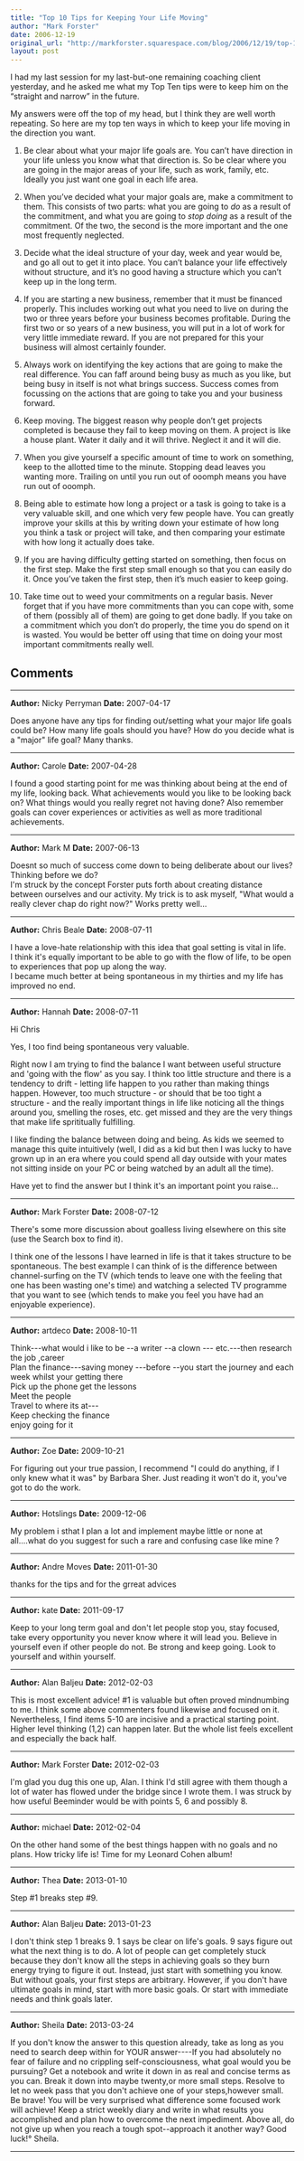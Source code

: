 ```yaml
---
title: "Top 10 Tips for Keeping Your Life Moving"
author: "Mark Forster"
date: 2006-12-19
original_url: "http://markforster.squarespace.com/blog/2006/12/19/top-10-tips-for-keeping-your-life-moving.html"
layout: post
---
```


I had my last session for my last-but-one remaining coaching client yesterday, and he asked me what my Top Ten tips were to keep him on the “straight and narrow” in the future.

My answers were off the top of my head, but I think they are well worth repeating. So here are my top ten ways in which to keep your life moving in the direction you want.

1. Be clear about what your major life goals are. You can’t have direction in your life unless you know what that direction is. So be clear where you are going in the major areas of your life, such as work, family, etc. Ideally you just want one goal in each life area.

2. When you’ve decided what your major goals are, make a commitment to them. This consists of two parts: what you are going to *do* as a result of the commitment, and what you are going to *stop doing* as a result of the commitment. Of the two, the second is the more important and the one most frequently neglected.

3. Decide what the ideal structure of your day, week and year would be, and go all out to get it into place. You can’t balance your life effectively without structure, and it’s no good having a structure which you can’t keep up in the long term.

4. If you are starting a new business, remember that it must be financed properly. This includes working out what you need to live on during the two or three years before your business becomes profitable. During the first two or so years of a new business, you will put in a lot of work for very little immediate reward. If you are not prepared for this your business will almost certainly founder.

5. Always work on identifying the key actions that are going to make the real difference. You can faff around being busy as much as you like, but being busy in itself is not what brings success. Success comes from focussing on the actions that are going to take you and your business forward.

6. Keep moving. The biggest reason why people don’t get projects completed is because they fail to keep moving on them. A project is like a house plant. Water it daily and it will thrive. Neglect it and it will die.

7. When you give yourself a specific amount of time to work on something, keep to the allotted time to the minute. Stopping dead leaves you wanting more. Trailing on until you run out of ooomph means you have run out of ooomph.

8. Being able to estimate how long a project or a task is going to take is a very valuable skill, and one which very few people have. You can greatly improve your skills at this by writing down your estimate of how long you think a task or project will take, and then comparing your estimate with how long it actually does take.

9. If you are having difficulty getting started on something, then focus on the first step. Make the first step small enough so that you can easily do it. Once you’ve taken the first step, then it’s much easier to keep going.

10. Take time out to weed your commitments on a regular basis. Never forget that if you have more commitments than you can cope with, some of them (possibly all of them) are going to get done badly. If you take on a commitment which you don’t do properly, the time you do spend on it is wasted. You would be better off using that time on doing your most important commitments really well.


## Comments

---

**Author:** Nicky Perryman
**Date:** 2007-04-17

Does anyone have any tips for finding out/setting what your major life goals could be? How many life goals should you have? How do you decide what is a "major" life goal? Many thanks.

---

**Author:** Carole
**Date:** 2007-04-28

I found a good starting point for me was thinking about being at the end of my life, looking back. What achievements would you like to be looking back on? What things would you really regret not having done? Also remember goals can cover experiences or activities as well as more traditional achievements.

---

**Author:** Mark M
**Date:** 2007-06-13

Doesnt so much of success come down to being deliberate about our lives?   
Thinking before we do?  
I'm struck by the concept Forster puts forth about creating distance between ourselves and our activity. My trick is to ask myself, "What would a really clever chap do right now?" Works pretty well...

---

**Author:** Chris Beale
**Date:** 2008-07-11

I have a love-hate relationship with this idea that goal setting is vital in life.   
I think it's equally important to be able to go with the flow of life, to be open to experiences that pop up along the way.  
I became much better at being spontaneous in my thirties and my life has improved no end.

---

**Author:** Hannah
**Date:** 2008-07-11

Hi Chris  
  
Yes, I too find being spontaneous very valuable.   
  
Right now I am trying to find the balance I want between useful structure and 'going with the flow' as you say. I think too little structure and there is a tendency to drift - letting life happen to you rather than making things happen. However, too much structure - or should that be too tight a structure - and the really important things in life like noticing all the things around you, smelling the roses, etc. get missed and they are the very things that make life sprititually fulfilling.   
  
I like finding the balance between doing and being. As kids we seemed to manage this quite intuitively (well, I did as a kid but then I was lucky to have grown up in an era where you could spend all day outside with your mates not sitting inside on your PC or being watched by an adult all the time).  
  
Have yet to find the answer but I think it's an important point you raise...

---

**Author:** Mark Forster
**Date:** 2008-07-12

There's some more discussion about goalless living elsewhere on this site (use the Search box to find it).   
  
I think one of the lessons I have learned in life is that it takes structure to be spontaneous. The best example I can think of is the difference between channel-surfing on the TV (which tends to leave one with the feeling that one has been wasting one's time) and watching a selected TV programme that you want to see (which tends to make you feel you have had an enjoyable experience).

---

**Author:** artdeco
**Date:** 2008-10-11

Think---what would i like to be --a writer --a clown --- etc.---then research the job ,career  
Plan the finance---saving money ---before --you start the journey and each week whilst your getting there  
Pick up the phone get the lessons  
Meet the people  
Travel to where its at---  
Keep checking the finance  
enjoy going for it

---

**Author:** Zoe
**Date:** 2009-10-21

For figuring out your true passion, I recommend "I could do anything, if I only knew what it was" by Barbara Sher. Just reading it won't do it, you've got to do the work.

---

**Author:** Hotslings
**Date:** 2009-12-06

My problem i sthat I plan a lot and implement maybe little or none at all....what do you suggest for such a rare and confusing case like mine ?

---

**Author:** Andre Moves
**Date:** 2011-01-30

thanks for the tips and for the grreat advices

---

**Author:** kate
**Date:** 2011-09-17

Keep to your long term goal and don't let people stop you, stay focused, take every opportunity you never know where it will lead you. Believe in yourself even if other people do not. Be strong and keep going. Look to yourself and within yourself.

---

**Author:** Alan Baljeu
**Date:** 2012-02-03

This is most excellent advice! #1 is valuable but often proved mindnumbing to me. I think some above commenters found likewise and focused on it. Nevertheless, I find items 5-10 are incisive and a practical starting point. Higher level thinking (1,2) can happen later. But the whole list feels excellent and especially the back half.

---

**Author:** Mark Forster
**Date:** 2012-02-03

I'm glad you dug this one up, Alan. I think I'd still agree with them though a lot of water has flowed under the bridge since I wrote them. I was struck by how useful Beeminder would be with points 5, 6 and possibly 8.

---

**Author:** michael
**Date:** 2012-02-04

On the other hand some of the best things happen with no goals and no plans. How tricky life is! Time for my Leonard Cohen album!

---

**Author:** Thea
**Date:** 2013-01-10

Step #1 breaks step #9.

---

**Author:** Alan Baljeu
**Date:** 2013-01-23

I don't think step 1 breaks 9. 1 says be clear on life's goals. 9 says figure out what the next thing is to do. A lot of people can get completely stuck because they don't know all the steps in achieving goals so they burn energy trying to figure it out. Instead, just start with something you know. But without goals, your first steps are arbitrary. However, if you don't have ultimate goals in mind, start with more basic goals. Or start with immediate needs and think goals later.

---

**Author:** Sheila
**Date:** 2013-03-24

If you don't know the answer to this question already, take as long as you need to search deep within for YOUR answer----If you had absolutely no fear of failure and no crippling self-consciousness, what goal would you be pursuing? Get a notebook and write it down in as real and concise terms as you can. Break it down into maybe twenty,or more small steps. Resolve to let no week pass that you don't achieve one of your steps,however small. Be brave! You will be very surprised what difference some focused work will achieve! Keep a strict weekly diary and write in what results you accomplished and plan how to overcome the next impediment. Above all, do not give up when you reach a tough spot--approach it another way? Good luck!° Sheila.

---
